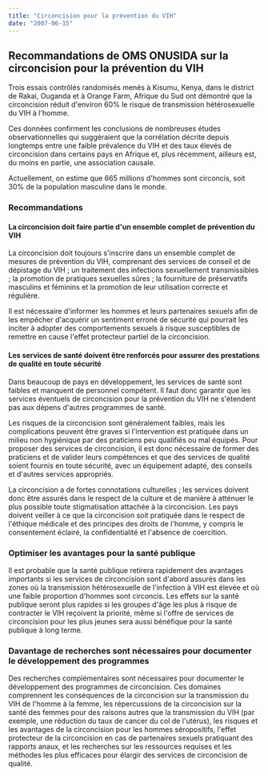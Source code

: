 ```yaml
---
title: "Circoncision pour la prévention du VIH"
date: "2007-06-15"
---
```


## Recommandations de OMS ONUSIDA sur la circoncision pour la prévention du VIH

Trois essais contrôlés randomisés menés à Kisumu, Kenya, dans le district de Rakai, Ouganda et à Orange Farm, Afrique du Sud ont démontré que la circoncision réduit d'environ 60% le risque de transmission hétérosexuelle du VIH à l'homme.

Ces données confirment les conclusions de nombreuses études observationnelles qui suggéraient que la corrélation décrite depuis longtemps entre une faible prévalence du VIH et des taux élevés de circoncision dans certains pays en Afrique et, plus récemment, ailleurs est, du moins en partie, une association causale.

Actuellement, on estime que 665 millions d'hommes sont circoncis, soit 30% de la population masculine dans le monde.

### Recommandations

#### La circoncision doit faire partie d'un ensemble complet de prévention du VIH

La circoncision doit toujours s'inscrire dans un ensemble complet de mesures de prévention du VIH, comprenant des services de conseil et de dépistage du VIH ; un traitement des infections sexuellement transmissibles ; la promotion de pratiques sexuelles sûres ; la fourniture de préservatifs masculins et féminins et la promotion de leur utilisation correcte et régulière.

Il est nécessaire d'informer les hommes et leurs partenaires sexuels afin de les empêcher d'acquérir un sentiment erroné de sécurité qui pourrait les inciter à adopter des comportements sexuels à risque susceptibles de remettre en cause l'effet protecteur partiel de la circoncision.

#### Les services de santé doivent être renforcés pour assurer des prestations de qualité en toute sécurité

Dans beaucoup de pays en développement, les services de santé sont faibles et manquent de personnel compétent. Il faut donc garantir que les services éventuels de circoncision pour la prévention du VIH ne s'étendent pas aux dépens d'autres programmes de santé.

Les risques de la circoncision sont généralement faibles, mais les complications peuvent être graves si l'intervention est pratiquée dans un milieu non hygiénique par des praticiens peu qualifiés ou mal équipés. Pour proposer des services de circoncision, il est donc nécessaire de former des praticiens et de valider leurs compétences et que des services de qualité soient fournis en toute sécurité, avec un équipement adapté, des conseils et d'autres services appropriés.

La circoncision a de fortes connotations culturelles ; les services doivent donc être assurés dans le respect de la culture et de manière à atténuer le plus possible toute stigmatisation attachée à la circoncision. Les pays doivent veiller à ce que la circoncision soit pratiquée dans le respect de l'éthique médicale et des principes des droits de l'homme, y compris le consentement éclairé, la confidentialité et l'absence de coercition.

### Optimiser les avantages pour la santé publique

Il est probable que la santé publique retirera rapidement des avantages importants si les services de circoncision sont d'abord assurés dans les zones où la transmission hétérosexuelle de l'infection à VIH est élevée et où une faible proportion d'hommes sont circoncis. Les effets sur la santé publique seront plus rapides si les groupes d'âge les plus à risque de contracter le VIH reçoivent la priorité, même si l'offre de services de circoncision pour les plus jeunes sera aussi bénéfique pour la santé publique à long terme.

### Davantage de recherches sont nécessaires pour documenter le développement des programmes

Des recherches complémentaires sont nécessaires pour documenter le développement des programmes de circoncision. Ces domaines comprennent les conséquences de la circoncision sur la transmission du VIH de l'homme à la femme, les répercussions de la circoncision sur la santé des femmes pour des raisons autres que la transmission du VIH (par exemple, une réduction du taux de cancer du col de l'utérus), les risques et les avantages de la circoncision pour les hommes séropositifs, l'effet protecteur de la circoncision en cas de partenaires sexuels pratiquant des rapports anaux, et les recherches sur les ressources requises et les méthodes les plus efficaces pour élargir des services de circoncision de qualité.